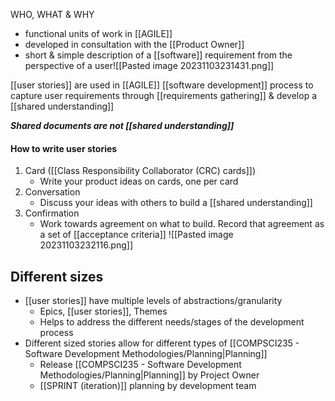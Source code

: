 WHO, WHAT & WHY

- functional units of work in [[AGILE]]
- developed in consultation with the [[Product Owner]]
- short & simple description of a [[software]] requirement from the perspective of a user![[Pasted image 20231103231431.png]]

[[user stories]] are used in [[AGILE]] [[software development]] process to capture user requirements through [[requirements gathering]] & develop a [[shared understanding]]

***Shared documents are not [[shared understanding]]***

#### How to write user stories
1. Card ([[Class Responsibility Collaborator (CRC) cards]])
	- Write your product ideas on cards, one per card
2. Conversation
	- Discuss your ideas with others to build a [[shared understanding]]
3. Confirmation
	- Work towards agreement on what to build. Record that agreement as a set of [[acceptance criteria]]
![[Pasted image 20231103232116.png]]

## Different sizes
- [[user stories]] have multiple levels of abstractions/granularity
	- Epics, [[user stories]], Themes
	- Helps to address the different needs/stages of the development process
- Different sized stories allow for different types of [[COMPSCI235 - Software Development Methodologies/Planning|Planning]]
	- Release [[COMPSCI235 - Software Development Methodologies/Planning|Planning]] by Project Owner
	- [[SPRINT (iteration)]] planning by development team